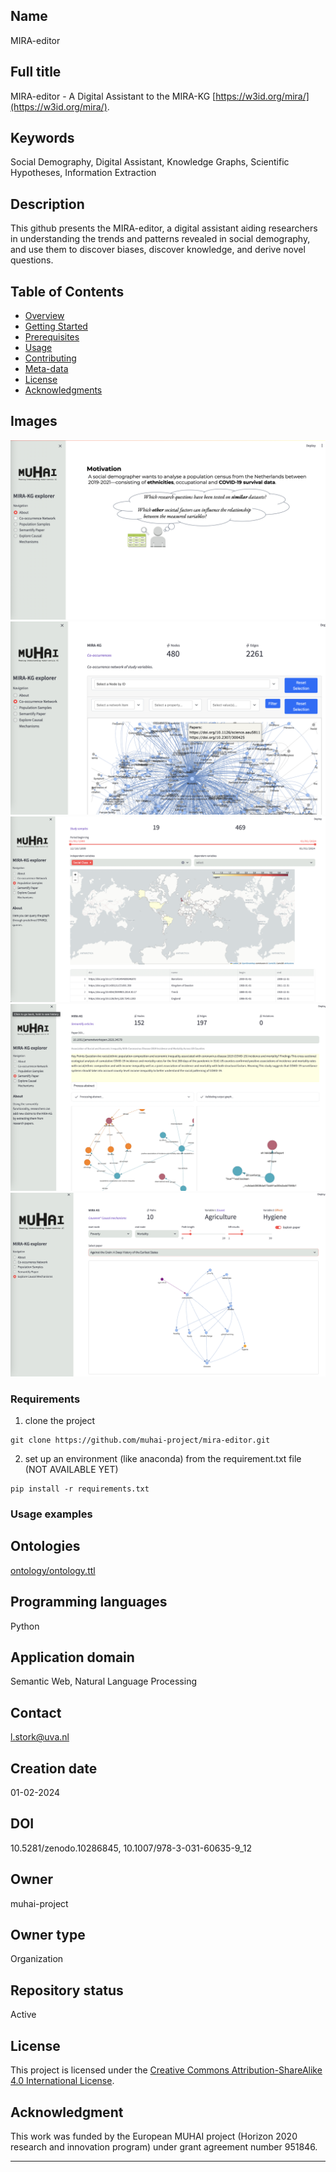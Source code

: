 ## Name 
MIRA-editor 

## Full title 
MIRA-editor - A Digital Assistant to the MIRA-KG [https://w3id.org/mira/](https://w3id.org/mira/).

## Keywords 
Social Demography, Digital Assistant, Knowledge Graphs, Scientific Hypotheses, Information Extraction 

## Description 
This github presents the MIRA-editor, a digital assistant aiding researchers in understanding the trends and patterns revealed in social demography, and use them to discover biases, discover knowledge, and derive novel questions.

## Table of Contents
- [Overview](#overview)
- [Getting Started](#getting-started)
- [Prerequisites](#prerequisites)
- [Usage](#usage)
- [Contributing](#contributing)
- [Meta-data](#metadata) 
- [License](#license)
- [Acknowledgments](#acknowledgments)

## Images 
![Landing page](https://github.com/muhai-project/mira-editor/blob/main/figures/screenshots/1.%20landingpage.png)
![Co-occurrence network of co-occurring studyvariables](https://github.com/muhai-project/mira-editor/blob/main/figures/screenshots/2.%20co-occurrence%20network.png)
![Geographical query](https://github.com/muhai-project/mira-editor/blob/main/figures/screenshots/4.%20geographical:temporal%20query%202.png)
![Hypothesis extraction](https://github.com/muhai-project/mira-editor/blob/main/figures/screenshots/6.%20hypothesis%20extraction%202.png)
![Explain paper](https://github.com/muhai-project/mira-editor/blob/main/figures/screenshots/8.%20explain%20paper.png)

### Requirements

1. clone the project
```
git clone https://github.com/muhai-project/mira-editor.git
```

2. set up an environment (like anaconda) from the requirement.txt file (NOT AVAILABLE YET)
```
pip install -r requirements.txt
```

### Usage examples



## Ontologies 
[ontology/ontology.ttl](https://github.com/muhai-project/mira/blob/main/ontology/ontology.ttl)

## Programming languages
Python 

## Application domain
Semantic Web, Natural Language Processing 

## Contact
l.stork@uva.nl 

## Creation date
01-02-2024

## DOI 
10.5281/zenodo.10286845, 10.1007/978-3-031-60635-9_12

## Owner 
muhai-project

## Owner type
Organization  

## Repository status 
Active 

## License

This project is licensed under the [Creative Commons Attribution-ShareAlike 4.0 International License](https://creativecommons.org/licenses/by-sa/4.0/).

## Acknowledgment
This work was funded by the European MUHAI project (Horizon 2020 research and innovation program) under grant agreement
number 951846.

---

